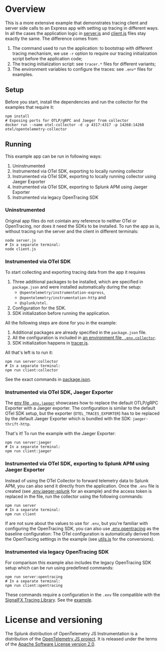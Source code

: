 # Overview

This is a more extensive example that demonstrates tracing client and server side calls to an Express app with setting up tracing in different ways.
In all the cases the application logic in  [server.js](./server.js) and [client.js](./client.js) files stay exactly the same. The difference comes from:

1. The command used to run the application: to bootstrap with different tracing mechanism, we use `-r` option to require our tracing initialization script before the application code;
2. The tracing initialization script: see `tracer.*` files for different variants;
3. The environment variables to configure the traces: see `.env*` files for examples.

## Setup

Before you start, install the dependencies and run the collector for the examples that require it:

```shell
npm install
# Exposing ports for OTLP/gRPC and Jaeger from collector
docker run --name otel-collector -d -p 4317:4317 -p 14268:14268 otel/opentelemetry-collector
```

## Running

This example app can be run in following ways:

1. Uninstrumented
2. Instrumented via OTel SDK, exporting to locally running collector
3. Instrumented via OTel SDK, exporting to locally running collector using Jaeger Exporter
4. Instrumented via OTel SDK, exporting to Splunk APM using Jaeger Exporter
5. Instrumented via legacy OpenTracing SDK

### Uninstrumented

Original app files do not cointain any reference to neither OTel or OpenTracing, nor does it need the SDKs to be installed. To run the app as is, without tracing run the server and the client in different terminals:

```shell
node server.js
# In a separate terminal:
node client.js
```

### Instrumented via OTel SDK

To start collecting and exporting tracing data from the app it requires

1. Three additional packages to be installed, which are specified in `package.json` and were installed automatically during the setup:
    - `@opentelemetry/instrumentation-express`,
    - `@opentelemetry/instrumentation-http` and
    - `@splunk/otel`.
2. Configuration for the SDK.
3. SDK initialization before running the application.

All the following steps are done for you in the example:

1. Additional packages are already specified in the `package.json` file.
2. All the configuration is included in [an environment file, `.env.collector`](./.env.collector).
3. SDK initialization happens in [tracer.js](./tracer.js).

All that's left is to run it:

```shell
npm run server:collector
# In a separate terminal:
npm run client:collector

```

See the exact commands in [package.json](./package.json).

### Instrumented via OTel SDK, Jaeger Exporter

The [env file `.env.jaeger`](./.env.jaeger) showcases how to replace the default OTLP/gRPC Exporter with a Jaeger exporter. The configuration is similar to the default OTel SDK setup, but the exporter (`OTEL_TRACES_EXPORTER`) has to be replaced by the default Jaeger Exporter which is bundled with the SDK: `jaeger-thrift-http`.

That's it! To run the example with the Jaeger Exporter:

```shell
npm run server:jaeger
# In a separate terminal:
npm run client:jaeger
```

### Instrumented via OTel SDK, exporting to Splunk APM using Jaeger Exporter

Instead of using the OTel Collector to forward telemetry data to Splunk APM, you can also send it directly from the application. Once the `.env` file is created (see [.env.jaeger-splunk](./.env.jaeger-splunk) for an example) and the access token is replaced in the file, run the collector using the following commands:

```shell
npm run server
# In a separate terminal:
npm run client
```

If are not sure about the values to use for `.env`, but you're familiar with configuring the OpenTracing SDK, you can also use [.env.opentracing](./.env.opentracing) as the baseline configuration: The OTel configuration is automatically derived from the OpenTracing settings in the example (see [utils.js](./utils.js) for the conversions).

### Instrumented via legacy OpenTracing SDK

For comparison this example also includes the legacy OpenTracing SDK setup which can be run using predefined commands:

```shell
npm run server:opentracing
# In a separate terminal:
npm run client:opentracing
```

These commands require a configuration in the `.env` file compatible with the [SignalFX Tracing Library](https://github.com/signalfx/signalfx-nodejs-tracing). See the [example](./.env.opentracing).

# License and versioning

The Splunk distribution of OpenTelemetry JS Instrumentation is a
distribution of the [OpenTelemetry JS project](https://github.com/open-telemetry/opentelemetry-js).
It is released under the terms of the [Apache Software License version 2.0](../../../LICENSE).
